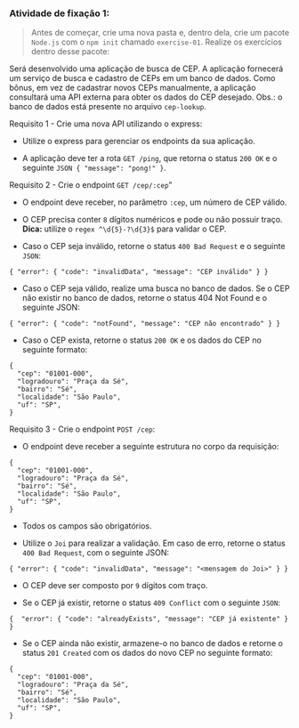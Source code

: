 ###  Atividade de fixação 1:
> Antes de começar, crie uma nova pasta e, dentro dela, crie um pacote `Node.js` com o `npm init` chamado `exercise-01`. Realize os exercícios dentro desse pacote:

Será desenvolvido uma aplicação de busca de CEP. A aplicação fornecerá um serviço de busca e cadastro de CEPs em um banco de dados. Como bônus, em vez de cadastrar novos CEPs manualmente, a aplicação consultará uma API externa para obter os dados do CEP desejado.
Obs.: o banco de dados está presente no arquivo `cep-lookup`.

Requisito 1 - Crie uma nova API utilizando o express:

* Utilize o express para gerenciar os endpoints da sua aplicação.

* A aplicação deve ter a rota `GET /ping`, que retorna o status `200 OK` e o seguinte `JSON { "message": "pong!" }`.


Requisito 2 - Crie o endpoint `GET /cep/:cep`”

* O endpoint deve receber, no parâmetro `:cep`, um número de CEP válido.

* O CEP precisa conter `8` dígitos numéricos e pode ou não possuir traço. **Dica:** utilize o `regex ^\d{5}-?\d{3}$` para validar o CEP.

* Caso o CEP seja inválido, retorne o status `400 Bad Request` e o seguinte `JSON`:

```
{ "error": { "code": "invalidData", "message": "CEP inválido" } }
```

* Caso o CEP seja válido, realize uma busca no banco de dados. Se o CEP não existir no banco de dados, retorne o status 404 Not Found e o seguinte JSON:

```
{ "error": { "code": "notFound", "message": "CEP não encontrado" } }
```

* Caso o CEP exista, retorne o status `200 OK` e os dados do CEP no seguinte formato:

```
{
  "cep": "01001-000",
  "logradouro": "Praça da Sé",
  "bairro": "Sé",
  "localidade": "São Paulo",
  "uf": "SP",
}
```


Requisito 3 - Crie o endpoint `POST /cep`:

* O endpoint deve receber a seguinte estrutura no corpo da requisição:

```
{
  "cep": "01001-000",
  "logradouro": "Praça da Sé",
  "bairro": "Sé",
  "localidade": "São Paulo",
  "uf": "SP",
}
```

* Todos os campos são obrigatórios.

* Utilize o `Joi` para realizar a validação. Em caso de erro, retorne o status `400 Bad Request`, com o seguinte JSON:

```
{ "error": { "code": "invalidData", "message": "<mensagem do Joi>" } }
```

* O CEP deve ser composto por `9` dígitos com traço.

* Se o CEP já existir, retorne o status `409 Conflict` com o seguinte `JSON`:

```
{  "error": { "code": "alreadyExists", "message": "CEP já existente" } }
```

* Se o CEP ainda não existir, armazene-o no banco de dados e retorne o status `201 Created` com os dados do novo CEP no seguinte formato:

```
{
  "cep": "01001-000",
  "logradouro": "Praça da Sé",
  "bairro": "Sé",
  "localidade": "São Paulo",
  "uf": "SP",
}
```


